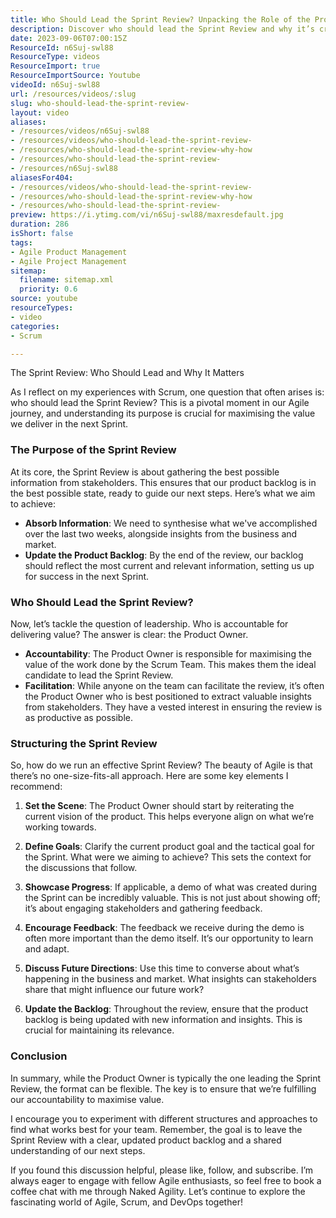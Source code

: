 ```yaml
---
title: Who Should Lead the Sprint Review? Unpacking the Role of the Product Owner in Agile Success
description: Discover who should lead the Sprint Review and why it’s crucial for Agile success. Maximise value and enhance your product backlog with expert insights!
date: 2023-09-06T07:00:15Z
ResourceId: n6Suj-swl88
ResourceType: videos
ResourceImport: true
ResourceImportSource: Youtube
videoId: n6Suj-swl88
url: /resources/videos/:slug
slug: who-should-lead-the-sprint-review-
layout: video
aliases:
- /resources/videos/n6Suj-swl88
- /resources/videos/who-should-lead-the-sprint-review-
- /resources/who-should-lead-the-sprint-review-why-how
- /resources/who-should-lead-the-sprint-review-
- /resources/n6Suj-swl88
aliasesFor404:
- /resources/videos/who-should-lead-the-sprint-review-
- /resources/who-should-lead-the-sprint-review-why-how
- /resources/who-should-lead-the-sprint-review-
preview: https://i.ytimg.com/vi/n6Suj-swl88/maxresdefault.jpg
duration: 286
isShort: false
tags:
- Agile Product Management
- Agile Project Management
sitemap:
  filename: sitemap.xml
  priority: 0.6
source: youtube
resourceTypes:
- video
categories:
- Scrum

---
```

The Sprint Review: Who Should Lead and Why It Matters

As I reflect on my experiences with Scrum, one question that often arises is: who should lead the Sprint Review? This is a pivotal moment in our Agile journey, and understanding its purpose is crucial for maximising the value we deliver in the next Sprint.

### The Purpose of the Sprint Review

At its core, the Sprint Review is about gathering the best possible information from stakeholders. This ensures that our product backlog is in the best possible state, ready to guide our next steps. Here’s what we aim to achieve:

- **Absorb Information**: We need to synthesise what we've accomplished over the last two weeks, alongside insights from the business and market.
- **Update the Product Backlog**: By the end of the review, our backlog should reflect the most current and relevant information, setting us up for success in the next Sprint.

### Who Should Lead the Sprint Review?

Now, let’s tackle the question of leadership. Who is accountable for delivering value? The answer is clear: the Product Owner. 

- **Accountability**: The Product Owner is responsible for maximising the value of the work done by the Scrum Team. This makes them the ideal candidate to lead the Sprint Review.
- **Facilitation**: While anyone on the team can facilitate the review, it’s often the Product Owner who is best positioned to extract valuable insights from stakeholders. They have a vested interest in ensuring the review is as productive as possible.

### Structuring the Sprint Review

So, how do we run an effective Sprint Review? The beauty of Agile is that there’s no one-size-fits-all approach. Here are some key elements I recommend:

1. **Set the Scene**: The Product Owner should start by reiterating the current vision of the product. This helps everyone align on what we’re working towards.
   
2. **Define Goals**: Clarify the current product goal and the tactical goal for the Sprint. What were we aiming to achieve? This sets the context for the discussions that follow.

3. **Showcase Progress**: If applicable, a demo of what was created during the Sprint can be incredibly valuable. This is not just about showing off; it’s about engaging stakeholders and gathering feedback.

4. **Encourage Feedback**: The feedback we receive during the demo is often more important than the demo itself. It’s our opportunity to learn and adapt.

5. **Discuss Future Directions**: Use this time to converse about what’s happening in the business and market. What insights can stakeholders share that might influence our future work?

6. **Update the Backlog**: Throughout the review, ensure that the product backlog is being updated with new information and insights. This is crucial for maintaining its relevance.

### Conclusion

In summary, while the Product Owner is typically the one leading the Sprint Review, the format can be flexible. The key is to ensure that we’re fulfilling our accountability to maximise value. 

I encourage you to experiment with different structures and approaches to find what works best for your team. Remember, the goal is to leave the Sprint Review with a clear, updated product backlog and a shared understanding of our next steps.

If you found this discussion helpful, please like, follow, and subscribe. I’m always eager to engage with fellow Agile enthusiasts, so feel free to book a coffee chat with me through Naked Agility. Let’s continue to explore the fascinating world of Agile, Scrum, and DevOps together!
